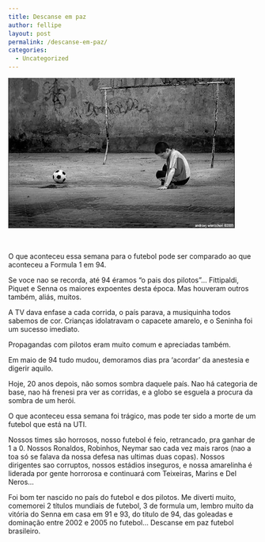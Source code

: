 ```yaml
---
title: Descanse em paz
author: fellipe
layout: post
permalink: /descanse-em-paz/
categories:
  - Uncategorized
---
```

[<img alt="loniless1" src="/img/posts/2014/07/loniless1.jpg" width="458" height="303" />][1]

&nbsp;

O que aconteceu essa semana para o futebol pode ser comparado ao que aconteceu a Formula 1 em 94.

Se voce nao se recorda, até 94 éramos &#8220;o pais dos pilotos&#8221;&#8230; Fittipaldi, Piquet e Senna os maiores expoentes desta época. Mas houveram outros também, aliás, muitos.

A TV dava enfase a cada corrida, o país parava, a musiquinha todos sabemos de cor. Crianças idolatravam o capacete amarelo, e o Seninha foi um sucesso imediato.

<div>
  <p>
    Propagandas com pilotos eram muito comum e apreciadas também.
  </p>
  
  <p>
    Em maio de 94 tudo mudou, demoramos dias pra &#8216;acordar&#8217; da anestesia e digerir aquilo.
  </p>
  
  <p>
    Hoje, 20 anos depois, não somos sombra daquele país. Nao há categoria de base, nao há frenesi pra ver as corridas, e a globo se esguela a procura da sombra de um herói.
  </p>
  
  <p>
    O que aconteceu essa semana foi trágico, mas pode ter sido a morte de um futebol que está na UTI.
  </p>
  
  <p>
    Nossos times são horrosos, nosso futebol é feio, retrancado, pra ganhar de 1 a 0. Nossos Ronaldos, Robinhos, Neymar sao cada vez mais raros (nao a toa só se falava da nossa defesa nas ultimas duas copas). Nossos dirigentes sao corruptos, nossos estádios inseguros, e nossa amarelinha é liderada por gente horrorosa e continuará com Teixeiras, Marins e Del Neros&#8230;
  </p>
  
  <p>
    Foi bom ter nascido no país do futebol e dos pilotos. Me diverti muito, comemorei 2 títulos mundiais de futebol, 3 de formula um, lembro muito da vitória do Senna em casa em 91 e 93, do titulo de 94, das goleadas e dominação entre 2002 e 2005 no futebol&#8230; Descanse em paz futebol brasileiro.
  </p>
</div>

 [1]: /img/posts/2014/07/loniless1.jpg